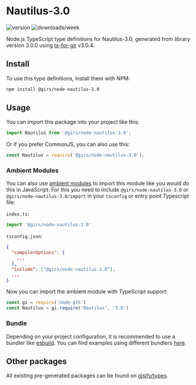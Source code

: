 
# Nautilus-3.0

![version](https://img.shields.io/npm/v/@girs/node-nautilus-3.0)
![downloads/week](https://img.shields.io/npm/dw/@girs/node-nautilus-3.0)


Node.js TypeScript type definitions for Nautilus-3.0, generated from library version 3.0.0 using [ts-for-gir](https://github.com/gjsify/ts-for-gir) v3.0.4.


## Install

To use this type definitions, install them with NPM:
```bash
npm install @girs/node-nautilus-3.0
```

## Usage

You can import this package into your project like this:
```ts
import Nautilus from '@girs/node-nautilus-3.0';
```

Or if you prefer CommonJS, you can also use this:
```ts
const Nautilus = require('@girs/node-nautilus-3.0');
```

### Ambient Modules

You can also use [ambient modules](https://github.com/gjsify/ts-for-gir/tree/main/packages/cli#ambient-modules) to import this module like you would do this in JavaScript.
For this you need to include `@girs/node-nautilus-3.0` or `@girs/node-nautilus-3.0/import` in your `tsconfig` or entry point Typescript file:

`index.ts`:
```ts
import '@girs/node-nautilus-3.0'
```

`tsconfig.json`:
```json
{
  "compilerOptions": {
    ...
  },
  "include": ["@girs/node-nautilus-3.0"],
  ...
}
```

Now you can import the ambient module with TypeScript support: 

```ts
const gi = require('node-gtk')
const Nautilus = gi.require('Nautilus', '3.0')
```


### Bundle

Depending on your project configuration, it is recommended to use a bundler like [esbuild](https://esbuild.github.io/). You can find examples using different bundlers [here](https://github.com/gjsify/ts-for-gir/tree/main/examples).

## Other packages

All existing pre-generated packages can be found on [gjsify/types](https://github.com/gjsify/types).

